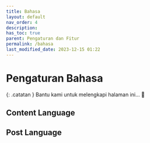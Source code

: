 ```yaml
---
title: Bahasa
layout: default
nav_order: 4
description: 
has_toc: true
parent: Pengaturan dan Fitur
permalink: /bahasa
last_modified_date: 2023-12-15 01:22
---
```


# Pengaturan Bahasa

{: .catatan }
Bantu kami untuk melengkapi halaman ini... 🥺

## Content Language

## Post Language